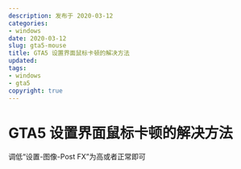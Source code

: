```yaml
---
description: 发布于 2020-03-12
categories:
- windows
date: 2020-03-12
slug: gta5-mouse
title: GTA5 设置界面鼠标卡顿的解决方法
updated:
tags:
- windows
- gta5
copyright: true
---
```


# GTA5 设置界面鼠标卡顿的解决方法

调低“设置-图像-Post FX”为高或者正常即可
